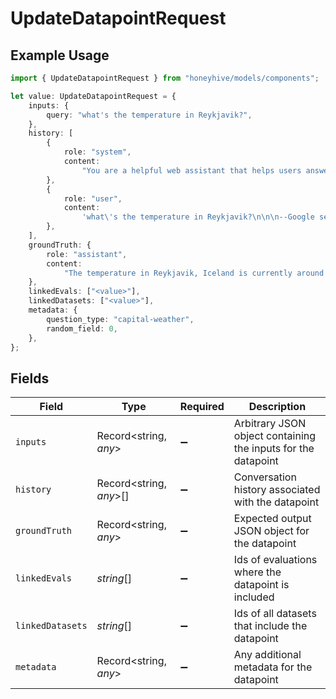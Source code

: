 # UpdateDatapointRequest

## Example Usage

```typescript
import { UpdateDatapointRequest } from "honeyhive/models/components";

let value: UpdateDatapointRequest = {
    inputs: {
        query: "what's the temperature in Reykjavik?",
    },
    history: [
        {
            role: "system",
            content:
                "You are a helpful web assistant that helps users answer questions about the world based on the information provided to you by Google's search API. Answer the questions as truthfully as you can. In case you are unsure about the correct answer, please respond with \"I apologize but I'm not sure.\"",
        },
        {
            role: "user",
            content:
                'what\'s the temperature in Reykjavik?\n\n\n--Google search API results below:---\n\n"snippet":"2 Week Extended Forecast in Reykjavik, Iceland ; Feb 4, 29 / 20 °F · Snow showers early. Broken clouds. ; Feb 5, 27 / 16 °F · Light snow. Decreasing cloudiness.","snippet_highlighted_words":["Feb 4, 29 / 20 °F"]',
        },
    ],
    groundTruth: {
        role: "assistant",
        content:
            "The temperature in Reykjavik, Iceland is currently around 5F or -15C. Please note that weather conditions can change rapidly, so it's best to check a reliable source for the most up-to-date information.",
    },
    linkedEvals: ["<value>"],
    linkedDatasets: ["<value>"],
    metadata: {
        question_type: "capital-weather",
        random_field: 0,
    },
};
```

## Fields

| Field                                                         | Type                                                          | Required                                                      | Description                                                   |
| ------------------------------------------------------------- | ------------------------------------------------------------- | ------------------------------------------------------------- | ------------------------------------------------------------- |
| `inputs`                                                      | Record<string, *any*>                                         | :heavy_minus_sign:                                            | Arbitrary JSON object containing the inputs for the datapoint |
| `history`                                                     | Record<string, *any*>[]                                       | :heavy_minus_sign:                                            | Conversation history associated with the datapoint            |
| `groundTruth`                                                 | Record<string, *any*>                                         | :heavy_minus_sign:                                            | Expected output JSON object for the datapoint                 |
| `linkedEvals`                                                 | *string*[]                                                    | :heavy_minus_sign:                                            | Ids of evaluations where the datapoint is included            |
| `linkedDatasets`                                              | *string*[]                                                    | :heavy_minus_sign:                                            | Ids of all datasets that include the datapoint                |
| `metadata`                                                    | Record<string, *any*>                                         | :heavy_minus_sign:                                            | Any additional metadata for the datapoint                     |